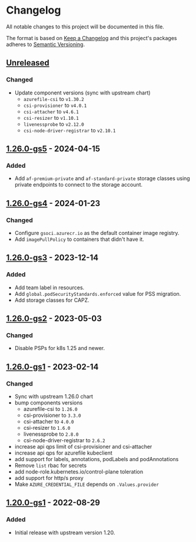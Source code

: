 # Changelog

All notable changes to this project will be documented in this file.

The format is based on [Keep a Changelog](http://keepachangelog.com/en/1.0.0/)
and this project's packages adheres to [Semantic Versioning](http://semver.org/spec/v2.0.0.html).

## [Unreleased]

### Changed

- Update component versions (sync with upstream chart)
  - `azurefile-csi` to `v1.30.2`
  - `csi-provisioner` to `v4.0.1`
  - `csi-attacher` to `v4.6.1`
  - `csi-resizer` to `v1.10.1`
  - `livenessprobe` to `v2.12.0`
  - `csi-node-driver-registrar` to `v2.10.1`

## [1.26.0-gs5] - 2024-04-15

### Added

- Add `af-premium-private` and `af-standard-private` storage classes using private endpoints to connect to the storage account.

## [1.26.0-gs4] - 2024-01-23

### Changed

- Configure `gsoci.azurecr.io` as the default container image registry.
- Add `imagePullPolicy` to containers that didn't have it.

## [1.26.0-gs3] - 2023-12-14

### Added

- Add team label in resources.
- Add `global.podSecurityStandards.enforced` value for PSS migration.
- Add storage classes for CAPZ.

## [1.26.0-gs2] - 2023-05-03

### Changed

- Disable PSPs for k8s 1.25 and newer.

## [1.26.0-gs1] - 2023-02-14

### Changed

* Sync with upstream 1.26.0 chart
* bump components versions
  * azurefile-csi to `1.26.0`
  * csi-provisioner to `3.3.0`
  * csi-attacher to `4.0.0`
  * csi-resizer to `1.6.0`
  * livenessprobe to `2.8.0`
  * csi-node-driver-registrar to `2.6.2`
* increase api qps limit of csi-provisioner and csi-attacher 
* increase api qps for azurefile kubeclient
* add support for labels, annotations, podLabels and podAnnotations 
* Remove `list` rbac for secrets
* add node-role.kubernetes.io/control-plane toleration
* add support for http/s proxy 
* Make `AZURE_CREDENTIAL_FILE` depends on `.Values.provider`

## [1.20.0-gs1] - 2022-08-29

### Added

- Initial release with upstream version 1.20.

[Unreleased]: https://github.com/giantswarm/azurefile-csi-driver-app/compare/v1.26.0-gs5...HEAD
[1.26.0-gs5]: https://github.com/giantswarm/azurefile-csi-driver-app/compare/v1.26.0-gs4...v1.26.0-gs5
[1.26.0-gs4]: https://github.com/giantswarm/azurefile-csi-driver-app/compare/v1.26.0-gs3...v1.26.0-gs4
[1.26.0-gs3]: https://github.com/giantswarm/azurefile-csi-driver-app/compare/v1.26.0-gs2...v1.26.0-gs3
[1.26.0-gs2]: https://github.com/giantswarm/azurefile-csi-driver-app/compare/v1.26.0-gs1...v1.26.0-gs2
[1.26.0-gs1]: https://github.com/giantswarm/azurefile-csi-driver-app/compare/v1.20.0-gs1...v1.26.0-gs1
[1.20.0-gs1]: https://github.com/giantswarm/azurefile-csi-driver-app/compare/v0.0.0...v1.20.0-gs1
